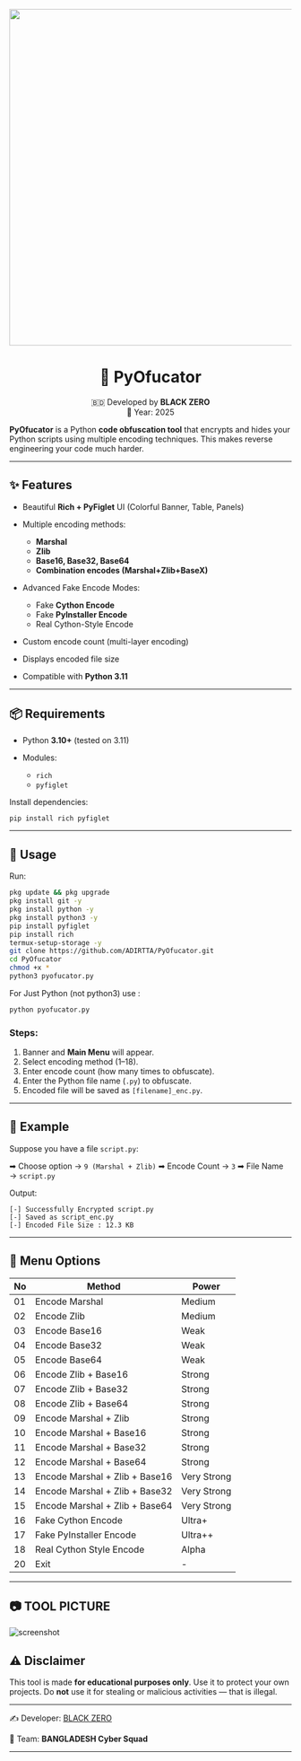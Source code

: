 <p align="center">                                                                       
 <img src="https://i.postimg.cc/ncnQbbvg/1000260033.jpg" width="600"/>         
</p>                                                                                                                         <h1 align="center">🐍 PyOfucator </h1>                            <p align="center">                                         🇧🇩 Developed by <b>BLACK ZERO</b><br>                                                                   📆 Year: 2025                                                                         </p>


**PyOfucator** is a Python **code obfuscation tool** that encrypts and hides your Python scripts using multiple encoding techniques.
This makes reverse engineering your code much harder.

---

## ✨ Features

* Beautiful **Rich + PyFiglet** UI (Colorful Banner, Table, Panels)
* Multiple encoding methods:

  * **Marshal**
  * **Zlib**
  * **Base16, Base32, Base64**
  * **Combination encodes (Marshal+Zlib+BaseX)**
* Advanced Fake Encode Modes:

  * Fake **Cython Encode**
  * Fake **PyInstaller Encode**
  * Real Cython-Style Encode 
* Custom encode count (multi-layer encoding)
* Displays encoded file size
* Compatible with **Python 3.11**

---

## 📦 Requirements

* Python **3.10+** (tested on 3.11)
* Modules:

  * `rich`
  * `pyfiglet`

Install dependencies:

```bash
pip install rich pyfiglet
```

---

## 🚀 Usage

Run:

```bash
pkg update && pkg upgrade
pkg install git -y
pkg install python -y
pkg install python3 -y
pip install pyfiglet
pip install rich 
termux-setup-storage -y
git clone https://github.com/ADIRTTA/PyOfucator.git
cd PyOfucator
chmod +x *
python3 pyofucator.py
```
For Just Python (not python3) use :
```bash
python pyofucator.py
```
### Steps:

1. Banner and **Main Menu** will appear.
2. Select encoding method (1–18).
3. Enter encode count (how many times to obfuscate).
4. Enter the Python file name (`.py`) to obfuscate.
5. Encoded file will be saved as `[filename]_enc.py`.

---

## 🧩 Example

Suppose you have a file `script.py`:


➡ Choose option → `9 (Marshal + Zlib)`
➡ Encode Count → `3`
➡ File Name → `script.py`

Output:

```
[-] Successfully Encrypted script.py
[-] Saved as script_enc.py
[-] Encoded File Size : 12.3 KB
```

---

## 📖 Menu Options

| No | Method                          | Power       |
| -- | ------------------------------- | ----------- |
| 01 | Encode Marshal                  | Medium      |
| 02 | Encode Zlib                     | Medium      |
| 03 | Encode Base16                   | Weak        |
| 04 | Encode Base32                   | Weak        |
| 05 | Encode Base64                   | Weak        |
| 06 | Encode Zlib + Base16            | Strong      |
| 07 | Encode Zlib + Base32            | Strong      |
| 08 | Encode Zlib + Base64            | Strong      |
| 09 | Encode Marshal + Zlib           | Strong      |
| 10 | Encode Marshal + Base16         | Strong      |
| 11 | Encode Marshal + Base32         | Strong      |
| 12 | Encode Marshal + Base64         | Strong      |
| 13 | Encode Marshal + Zlib + Base16  | Very Strong |
| 14 | Encode Marshal + Zlib + Base32  | Very Strong |
| 15 | Encode Marshal + Zlib + Base64  | Very Strong |
| 16 | Fake Cython Encode              | Ultra+      |
| 17 | Fake PyInstaller Encode         | Ultra++     |
| 18 | Real Cython Style Encode        | Alpha       |
| 20 | Exit                            | -           |

---
## 📷 TOOL PICTURE
![screenshot](https://i.postimg.cc/zfnYCMVS/1000260035.jpg)

## ⚠️ Disclaimer

This tool is made **for educational purposes only**.
Use it to protect your own projects.
Do **not** use it for stealing or malicious activities — that is illegal.

---

✍️ Developer: [BLACK ZERO](https://black-zero.vercel.app/)

👥 Team: **BANGLADESH Cyber Squad**

---

